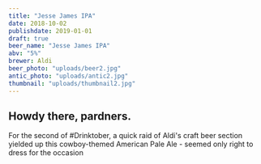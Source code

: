 ```yaml
---
title: "Jesse James IPA"
date: 2018-10-02
publishdate: 2019-01-01
draft: true
beer_name: "Jesse James IPA"
abv: "5%"
brewer: Aldi
beer_photo: "uploads/beer2.jpg"
antic_photo: "uploads/antic2.jpg"
thumbnail: "uploads/thumbnail2.jpg"
---
```

## Howdy there, pardners. 
											
For the second of #Drinktober, a quick raid of Aldi's craft beer section yielded up this cowboy-themed American Pale Ale - seemed only right to dress for the occasion 